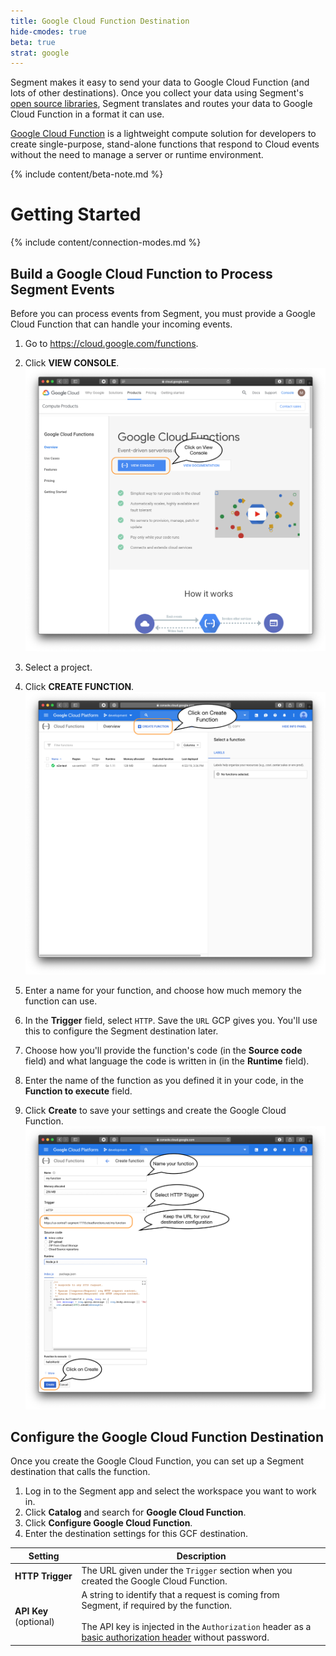 ```yaml
---
title: Google Cloud Function Destination
hide-cmodes: true
beta: true
strat: google
---
```


Segment makes it easy to send your data to Google Cloud Function (and lots of other destinations). Once you collect your data using Segment's [open source libraries](/docs/connections/sources/catalog/), Segment translates and routes your data to Google Cloud Function in a format it can use.

[Google Cloud Function](https://cloud.google.com/functions) is a lightweight compute solution for developers to create single-purpose, stand-alone functions that respond to Cloud events without the need to manage a server or runtime environment.

{% include content/beta-note.md %}

# Getting Started

{% include content/connection-modes.md %}

## Build a Google Cloud Function to Process Segment Events

Before you can process events from Segment, you must provide a Google Cloud Function that can handle your incoming events.

1. Go to https://cloud.google.com/functions.
2. Click **VIEW CONSOLE**.
   ![](images/gcloud1.png)

3. Select a project.
4. Click **CREATE FUNCTION**.
   ![](images/gcloud2.png)
5. Enter a name for your function, and choose how much memory the function can use.
7. In the **Trigger** field, select `HTTP`. Save the `URL` GCP gives you. You'll use this to configure the Segment destination later.
8. Choose how you'll provide the function's code (in the **Source code** field) and what language the code is written in (in the **Runtime** field).
9. Enter the name of the function as you defined it in your code, in the **Function to execute** field.
10. Click **Create** to save your settings and create the Google Cloud Function.
![](images/gcloud3.png)

## Configure the Google Cloud Function Destination

Once you create the Google Cloud Function, you can set up a Segment destination that calls the function.

<!-- https://app.segment.com/goto-my-workspace/destinations/catalog/google-cloud-function-->

1. Log in to the Segment app and select the workspace you want to work in.
2. Click **Catalog** and search for **Google Cloud Function**.
3. Click **Configure Google Cloud Function**.
4. Enter the destination settings for this GCF destination.

| Setting  | Description         |
| -------- | ------------------- |
| **HTTP Trigger**  | The URL given under the `Trigger` section when you created the Google Cloud Function.    |
| **API Key** (optional) | A string to identify that a request is coming from Segment, if required by the function. <br><br>The API key is injected in the `Authorization` header as a [basic authorization header](https://en.wikipedia.org/wiki/Basic_access_authentication) without password. |
